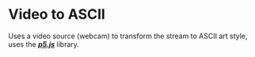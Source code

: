 # Video to ASCII

Uses a video source (webcam) to transform the stream to ASCII art style, uses the [**_p5.js_**](https://p5js.org/) library.
